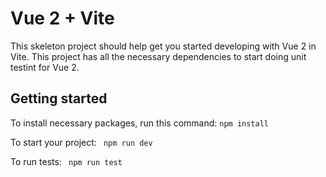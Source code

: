 # Vue 2 + Vite

This skeleton project should help get you started developing with Vue 2 in Vite.
This project has all the necessary dependencies to start doing unit testint for Vue 2.

## Getting started
To install necessary packages, run this command:
```npm install ```

To start your project:
``` npm run dev```

To run tests:
``` npm run test```
